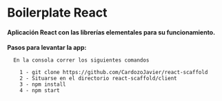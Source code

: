 # Boilerplate React

#### Aplicación React con las librerías elementales para su funcionamiento.

**Pasos para levantar la app:**
```
  En la consola correr los siguientes comandos 
  
    1 - git clone https://github.com/CardozoJavier/react-scaffold
    2 - Situarse en el directorio react-scaffold/client
    3 - npm install
    4 - npm start
```
